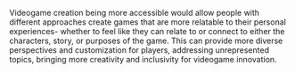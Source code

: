 Videogame creation being more accessible would allow people with different approaches create games that are more relatable to their personal experiences- whether to feel like they can relate to or connect to either the characters, story, or purposes of the game. This can provide more diverse perspectives and customization for players, addressing unrepresented topics, bringing more creativity and inclusivity for videogame innovation. 
